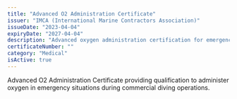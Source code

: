 ```yaml
---
title: "Advanced O2 Administration Certificate"
issuer: "IMCA (International Marine Contractors Association)"
issueDate: "2023-04-04"
expiryDate: "2027-04-04"
description: "Advanced oxygen administration certification for emergency response in diving operations"
certificateNumber: ""
category: "Medical"
isActive: true
---
```


Advanced O2 Administration Certificate providing qualification to administer oxygen in emergency situations during commercial diving operations. 